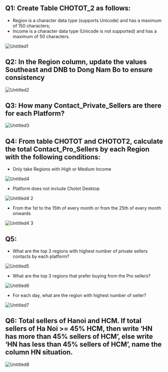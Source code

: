 ## Q1: Create Table CHOTOT_2 as follows:  
- Region is a character data type (supports Unicode) and has a maximum of 150 characters;  
- Income is a character data type (Unicode is not supported) and has a maximum of 50 characters.
  
![Untitled1](https://github.com/dangbaohan106/SQL-Practice/assets/111477666/c22af6b0-a538-4b3b-ac64-927c91801ea5)
## Q2: In the Region column, update the values Southeast and DNB to Dong Nam Bo to ensure consistency  
  
![Untitled2](https://github.com/dangbaohan106/SQL-Practice/assets/111477666/aef4af58-7c4a-4554-a1a9-fe1dd080cb9b)
## Q3: How many Contact_Private_Sellers are there for each Platform?  
  
![Untitled3](https://github.com/dangbaohan106/SQL-Practice/assets/111477666/540ab704-3abf-4331-a598-e90a97566f13)
## Q4: From table CHOTOT and CHOTOT2, calculate the total Contact_Pro_Sellers by each Region with the following conditions:  
- Only take Regions with High or Medium Income
  
![Untitled4](https://github.com/dangbaohan106/SQL-Practice/assets/111477666/6cbf87f7-3ded-4483-a1a4-0e098e803065)  
- Platform does not include Chotot Desktop
  
![Untitled4 2](https://github.com/dangbaohan106/SQL-Practice/assets/111477666/42fdc378-5261-4ca8-9b92-86b85ec774c3)  
- From the 1st to the 15th of every month or from the 25th of every month onwards
  
![Untitled4 3](https://github.com/dangbaohan106/SQL-Practice/assets/111477666/ddfcf568-874f-482a-8ff5-549db6426f37)
## Q5:
- What are the top 3 regions with highest number of private sellers contacts by each platform? ​  
  
![Untitled5](https://github.com/dangbaohan106/SQL-Practice/assets/111477666/710e4bde-bfd4-4314-84bb-72884d56b5ee)
- What are the top 3 regions that prefer buying from the Pro sellers?  
  
![Untitled6](https://github.com/dangbaohan106/SQL-Practice/assets/111477666/fa41169c-0a90-483c-a141-36ef8bb57ff8)
- For each day, what are the region with highest number of seller?​  
  
![Untitled7](https://github.com/dangbaohan106/SQL-Practice/assets/111477666/67391317-3c6f-40b7-8ccc-2cdcb329318a)
## Q6: Total sellers of Hanoi​ and HCM. If total sellers of Ha Noi >= 45% HCM, then write ‘HN has more than 45% sellers of HCM’, else write ‘HN has less than 45% sellers of HCM’, name the column HN situation.  
  
![Untitled8](https://github.com/dangbaohan106/SQL-Practice/assets/111477666/21612473-3209-4107-93a4-151f4f8a9232)

